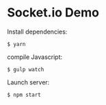 # Socket.io Demo

Install dependencies:

```
$ yarn
```

compile Javascript:

```
$ gulp watch
```

Launch server:

```
$ npm start
```
